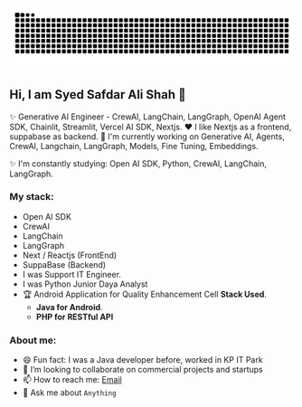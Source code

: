 <!--
**taozhi8833998/taozhi8833998** is a ✨ _special_ ✨ repository because its `README.md` (this file) appears on your GitHub profile.

Here are some ideas to get you started:

- 🔭 I’m currently working on ...
- 🌱 I’m currently learning ...
- 👯 I’m looking to collaborate on ...
- 🤔 I’m looking for help with ...
- 💬 Ask me about ...
- 📫 How to reach me: ...
- 😄 Pronouns: ...
- ⚡ Fun fact: ...
-->
![Snake animation](https://raw.githubusercontent.com/taozhi8833998/taozhi8833998/output/github-contribution-grid-snake-dark.svg)
## Hi, I am  Syed Safdar Ali Shah 👋
✨ Generative AI Engineer - CrewAI, LangChain, LangGraph, OpenAI Agent SDK, Chainlit, Streamlit, Vercel AI SDK, Nextjs.
❤️ I like Nextjs as a frontend, suppabase as backend.
🤔 I'm currently working on Generative AI, Agents, CrewAI, Langchain, LangGraph, Models, Fine Tuning, Embeddings.

✨ I'm constantly studying: Open AI SDK, Python, CrewAI, LangChain, LangGraph. 

### My stack:
- Open AI SDK
- CrewAI
- LangChain
- LangGraph
- Next / Reactjs (FrontEnd)
- SuppaBase  (Backend)
- I was Support IT Engineer.
- I was Python Junior Daya Analyst
- 🏆 Android Application for Quality Enhancement Cell **Stack Used**.
    - **Java for Android**.
    -  **PHP for RESTful API**


### About me:
- 😄 Fun fact: I was a Java developer before, worked in KP IT Park
- 🔭 I’m looking to collaborate on commercial projects and startups
- 📫 How to reach me: [Email](programmersafdar@live.com)
- 💬 Ask me about `Anything`
